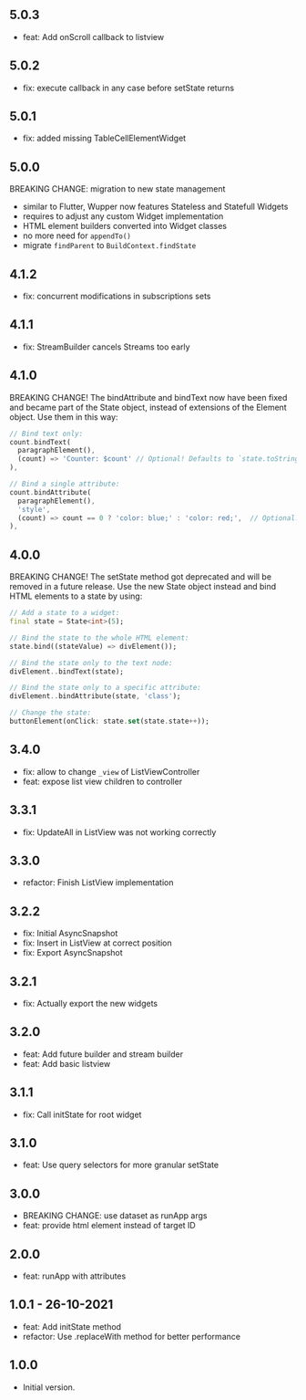 ## 5.0.3
- feat: Add onScroll callback to listview

## 5.0.2
- fix: execute callback in any case before setState returns 

## 5.0.1
- fix: added missing TableCellElementWidget

## 5.0.0
BREAKING CHANGE: migration to new state management

- similar to Flutter, Wupper now features Stateless and Statefull Widgets
- requires to adjust any custom Widget implementation
- HTML element builders converted into Widget classes
- no more need for `appendTo()`
- migrate `findParent` to `BuildContext.findState`

## 4.1.2
- fix: concurrent modifications in subscriptions sets

## 4.1.1
- fix: StreamBuilder cancels Streams too early

## 4.1.0
BREAKING CHANGE! The bindAttribute and bindText now have been fixed and became part of
the State object, instead of extensions of the Element object. Use them in this way:

```dart
// Bind text only:
count.bindText(
  paragraphElement(),
  (count) => 'Counter: $count' // Optional! Defaults to `state.toString()`
),

// Bind a single attribute:
count.bindAttribute(
  paragraphElement(),
  'style',
  (count) => count == 0 ? 'color: blue;' : 'color: red;',  // Optional! Defaults to `state.toString()`
),
```

## 4.0.0
BREAKING CHANGE! The setState method got deprecated and will be removed in a future release.
Use the new State object instead and bind HTML elements to a state by using:

```dart
// Add a state to a widget:
final state = State<int>(5);

// Bind the state to the whole HTML element:
state.bind((stateValue) => divElement());

// Bind the state only to the text node:
divElement..bindText(state);

// Bind the state only to a specific attribute:
divElement..bindAttribute(state, 'class');

// Change the state:
buttonElement(onClick: state.set(state.state++));
```

## 3.4.0
- fix: allow to change `_view` of ListViewController
- feat: expose list view children to controller

## 3.3.1
- fix: UpdateAll in ListView was not working correctly

## 3.3.0
- refactor: Finish ListView implementation

## 3.2.2
- fix: Initial AsyncSnapshot
- fix: Insert in ListView at correct position
- fix: Export AsyncSnapshot

## 3.2.1
- fix: Actually export the new widgets

## 3.2.0
- feat: Add future builder and stream builder
- feat: Add basic listview

## 3.1.1
- fix: Call initState for root widget

## 3.1.0
- feat: Use query selectors for more granular setState

## 3.0.0
- BREAKING CHANGE: use dataset as runApp args
- feat: provide html element instead of target ID

## 2.0.0
- feat: runApp with attributes

## 1.0.1 - 26-10-2021
- feat: Add initState method
- refactor: Use .replaceWith method for better performance

## 1.0.0

- Initial version.
